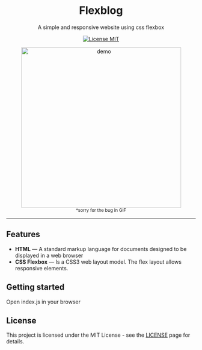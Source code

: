 <h1 align="center">
Flexblog
</h1>

<p align="center">A simple and responsive website using css flexbox</p>

<p align="center">
  <a href="https://opensource.org/licenses/MIT">
    <img src="https://img.shields.io/badge/License-MIT-blue.svg" alt="License MIT">
  </a>  
</p>

[//]: # "Add your gifs/images here:"

<div align="center">
  <img src="https://i.ibb.co/zsx2NqL/fleblogg.gif" alt="demo" height="425">
  <small style="display: block;">*sorry for the bug in GIF</small>
</div>

<hr />

## Features

- **HTML** — A standard markup language for documents designed to be displayed in a web browser
- **CSS Flexbox** — Is a CSS3 web layout model. The flex layout allows responsive elements.

## Getting started

Open index.js in your browser

## License

This project is licensed under the MIT License - see the [LICENSE](https://opensource.org/licenses/MIT) page for details.
